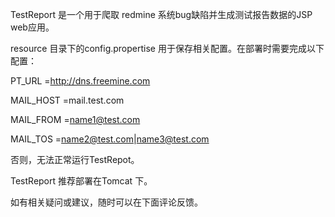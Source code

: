 TestReport 是一个用于爬取 redmine 系统bug缺陷并生成测试报告数据的JSP web应用。

resource 目录下的config.propertise 用于保存相关配置。在部署时需要完成以下配置：

PT_URL =http://dns.freemine.com

MAIL_HOST =mail.test.com

MAIL_FROM =name1@test.com

MAIL_TOS =name2@test.com|name3@test.com

否则，无法正常运行TestRepot。

TestReport 推荐部署在Tomcat 下。

如有相关疑问或建议，随时可以在下面评论反馈。
